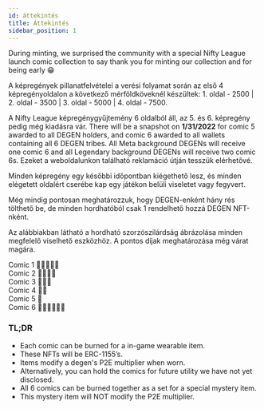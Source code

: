 ```yaml
---
id: áttekintés
title: Áttekintés
sidebar_position: 1
---
```


During minting, we surprised the community with a special Nifty League launch comic collection to say thank you for minting our collection and for being early 😁

A képregények pillanatfelvételei a verési folyamat során az első 4 képregényoldalon a következő mérföldköveknél készültek: 1. oldal - 2500 | 2. oldal - 3500 | 3. oldal - 5000 | 4. oldal - 7500.

A Nifty League képregénygyűjtemény 6 oldalból áll, az 5. és 6. képregény pedig még kiadásra vár. There will be a snapshot on **1/31/2022** for comic 5 awarded to all DEGEN holders, and comic 6 awarded to all wallets containing all 6 DEGEN tribes. All Meta background DEGENs will receive one comic 6 and all Legendary background DEGENs will receive two comic 6s. Ezeket a weboldalunkon található reklamáció útján tesszük elérhetővé.

Minden képregény egy későbbi időpontban kiégethető lesz, és minden elégetett oldalért cserébe kap egy játékon belüli viseletet vagy fegyvert.

Még mindig pontosan meghatározzuk, hogy DEGEN-enként hány rés tölthető be, de minden hordhatóból csak 1 rendelhető hozzá DEGEN NFT-nként.

Az alábbiakban látható a hordható szorzószilárdság ábrázolása minden megfelelő viselhető eszközhöz. A pontos díjak meghatározása még várat magára.

Comic 1 💪💪💪💪💪  
Comic 2 💪💪💪💪  
Comic 3 💪💪💪  
Comic 4 💪💪  
Comic 5 💪  
Comic 6 💪💪💪💪💪💪

### TL;DR

- Each comic can be burned for a in-game wearable item.
- These NFTs will be ERC-1155’s.
- Items modify a degen's P2E multiplier when worn.
- Alternatively, you can hold the comics for future utility we have not yet disclosed.
- All 6 comics can be burned together as a set for a special mystery item.
- This mystery item will NOT modify the P2E multiplier.
